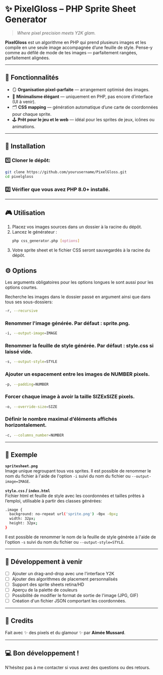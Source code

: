 # ✨ PixelGloss – PHP Sprite Sheet Generator

> *Where pixel precision meets Y2K glam.*

**PixelGloss** est un algorithme en PHP qui prend plusieurs images et les compile en une seule image accompagnée d’une feuille de style.
Pense-y comme au défilé de mode de tes images — parfaitement rangées, parfaitement alignées.

---
## 📸 Fonctionnalités

- 🪞 **Organisation pixel-parfaite** — arrangement optimisé des images.
- 💎 **Minimalisme élégant** — uniquement en PHP, pas encore d’interface (UI à venir).
- 🗂 **CSS mapping** — génération automatique d’une carte de coordonnées pour chaque sprite.
- 🕹 **Prêt pour le jeu et le web** — idéal pour les sprites de jeux, icônes ou animations.

---
## 🚀 Installation

### 1️⃣ Cloner le dépôt:
   ```bash
   git clone https://github.com/yourusername/PixelGloss.git
   cd pixelgloss
   ```

### 2️⃣ Vérifier que vous avez PHP **8.0+** installé.

---
## 🎮 Utilisation

1. Placez vos images sources dans un dossier à la racine du dépôt.
2. Lancez le générateur :
   ```bash
   php css_generator.php [options]
   ```
3. Votre sprite sheet et le fichier CSS seront sauvegardés à la racine du dépôt.

## ⚙️ Options

Les arguments obligatoires pour les options longues le sont aussi pour les options courtes.

Recherche les images dans le dossier passé en argument ainsi que dans tous ses sous-dossiers:

```bash
-r, --recursive
```

### Renommer l'image générée. Par défaut : sprite.png.

```bash
-i, --output-image=IMAGE
```

### Renommer la feuille de style générée. Par défaut : style.css si laissé vide.

```bash
-s, --output-style=STYLE
```

### Ajouter un espacement entre les images de NUMBER pixels.

```bash
-p, --padding=NUMBER
```
### Forcer chaque image à avoir la taille SIZExSIZE pixels.

```bash
-o, --override-size=SIZE
```

### Définir le nombre maximal d’éléments affichés horizontalement.

```bash
-c, --columns_number=NUMBER
```

---

## 📂 Exemple

**`spritesheet.png`**  
Image unique regroupant tous vos sprites. Il est possible de renommer le nom du fichier à l'aide de l'option `-i` suivi du nom du fichier ou `--output-image=IMAGE`.

**`style.css` / `index.html`**  
Fichier html et feuille de style avec les coordonnées et tailles prêtes à l’emploi, utilisable à partir des classes générées:

```bash
.image {
  background: no-repeat url('sprite.png') -0px -0px;
  width: 32px;
  height: 32px;
}
```

Il est possible de renommer le nom de la feuille de style générée à l'aide de l'option `-s` suivi du nom du fichier ou `--output-style=STYLE`.

---

## 🧪 Développement à venir

- [ ] Ajouter un drag-and-drop avec une l'interface Y2K
- [ ] Ajouter des algorithmes de placement personnalisés
- [ ] Support des sprite sheets retina/HD
- [ ] Aperçu de la palette de couleurs
- [ ] Possibilité de modifier le format de sortie de l'image (JPG, GIF)
- [ ] Création d'un fichier JSON comportant les coordonnées.

---

## 💖 Credits

Fait avec ✨ des pixels et du glamour ✨ par **Aimée Mussard**.

---

## 💻 Bon développement !

N'hésitez pas à me contacter si vous avez des questions ou des retours.

